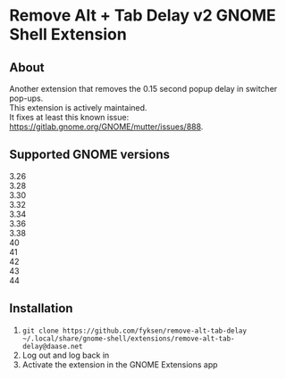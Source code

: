 # Remove Alt + Tab Delay v2 GNOME Shell Extension

## About
Another extension that removes the 0.15 second popup delay in switcher pop-ups.  
This extension is actively maintained.  
It fixes at least this known issue: https://gitlab.gnome.org/GNOME/mutter/issues/888.


## Supported GNOME versions
3.26  
3.28  
3.30  
3.32  
3.34  
3.36  
3.38  
40  
41  
42  
43  
44

## Installation
1. `git clone https://github.com/fyksen/remove-alt-tab-delay ~/.local/share/gnome-shell/extensions/remove-alt-tab-delay@daase.net`
2. Log out and log back in
3. Activate the extension in the GNOME Extensions app
